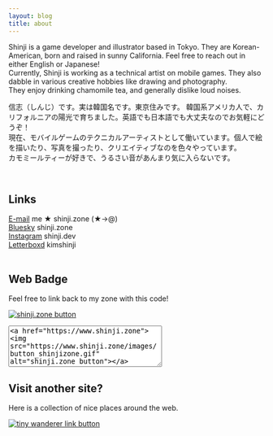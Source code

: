 ```yaml
---
layout: blog
title: about
---
```

Shinji is a game developer and illustrator based in Tokyo. They are Korean-American, born and raised in sunny California. Feel free to reach out in either English or Japanese!<br>
Currently, Shinji is working as a technical artist on mobile games. They also dabble in various creative hobbies like drawing and photography.<br>
They enjoy drinking chamomile tea, and generally dislike loud noises. 
<jp>
  <p>信志（しんじ）です。実は韓国名です。東京住みです。
    韓国系アメリカ人で、カリフォルニアの陽光で育ちました。英語でも日本語でも大丈夫なのでお気軽にどうぞ！<br>
    現在、モバイルゲームのテクニカルアーティストとして働いています。個人で絵を描いたり、写真を撮ったり、クリエイティブなのを色々やっています。<br>
    カモミールティーが好きで、うるさい音があんまり気に入らないです。
  </p>
</jp> 
<br>
<h2>Links</h2>
<a href="mailto:me@shinji.zone"><reallink><span class="icon email" alt="Email"></span>E-mail</reallink></a> <falselink class="falselink">me ★ shinji.zone (★→@)</falselink><br>
<a href="https://bsky.app/profile/shinji.zone"><reallink><span class="icon bsky" alt="Bluesky"></span> Bluesky</reallink></a> <falselink class="falselink">shinji.zone</falselink><br>
<a href="https://www.instagram.com/shinji.dev/"><reallink><span class="icon instagram" alt="Instagram"></span> Instagram</reallink></a> <falselink class="falselink">shinji.dev</falselink><br>
<a href="https://letterboxd.com/kimshinji/"><reallink><span class="icon letterboxd" alt="Letterboxd"></span> Letterboxd</reallink></a> <falselink class="falselink">kimshinji</falselink><br>
<br>
<h2>Web Badge</h2>
Feel free to link back to my zone with this code!

<a href="{{ site.url }}"><img src="../images/button_shinjizone.gif" alt="shinji.zone button"></a>
<textarea name="button code" cols="35" rows="5" readonly><a href="https://www.shinji.zone"><img src="https://www.shinji.zone/images/button_shinjizone.gif" alt="shinji.zone button"></a></textarea>
<br>
<h2>Visit another site?</h2>
Here is a collection of nice places around the web.

<a href="https://tnywndr.cafe" id="button"><img src="https://tnywndr.cafe/img/button_tnywndr.gif" alt="tiny wanderer link button"></a>